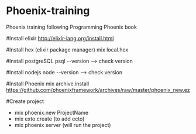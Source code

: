 # Phoenix-training
Phoenix training following Programming Phoenix book


#Install elixir
http://elixir-lang.org/install.html

#Install hex (elixir package manager)
mix local.hex

#Install postgreSQL
psql --version --> check version

#Install nodejs
node --version --> check version

#Install Phoenix
mix archive.install https://github.com/phoenixframework/archives/raw/master/phoenix_new.ez

#Create project
- mix phoenix.new ProjectName
- mix exto.create (to add ecto)
- mix phoenix server (will run the project)